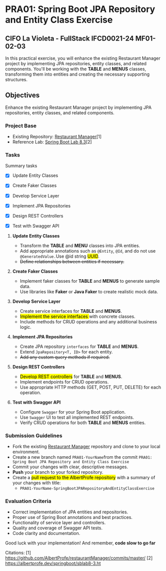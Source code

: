 # PRA01: Spring Boot JPA Repository and Entity Class Exercise

## CIFO La Violeta - FullStack IFCD0021-24 MF01-02-03

In this practical exercise, you will enhance the existing Restaurant Manager project by implementing JPA repositories, entity classes, and related components. You'll be working with the **TABLE** and **MENUS** classes, transforming them into entities and creating the necessary supporting structures.

## Objectives

Enhance the existing Restaurant Manager project by implementing JPA repositories, entity classes, and related components.

### Project Base

- Existing Repository: [Restaurant Manager](https://github.com/AlbertProfe/restaurantManager/commits/master/)[1]
- Reference Lab: [Spring Boot Lab 8.3](https://albertprofe.dev/springboot/sblab8-3.html)[2]

### Tasks

Summary tasks

- [x] Update Entity Classes
- [x] Create Faker Classes
- [x] Develop Service Layer
- [x] Implement JPA Repositories
- [x] Design REST Controllers
- [x] Test with Swagger API



1. **Update Entity Classes**
   
   - Transform the **TABLE** and **MENU** classes into JPA entities.
   - Add appropriate annotations such as `@Entity`, `@Id`, and do not use `@GeneratedValue.`Use @id string <mark>UUID</mark>.
   - ~~Define relationships between entities if necessary.~~

2. **Create Faker Classes**
   
   - Implement faker classes for **TABLE** and **MENUS** to generate sample data.
   - Use libraries like **Faker** or **Java Faker** to create realistic mock data.

3. **Develop Service Layer**
   
   - Create service interfaces for **TABLE** and **MENUS**.
   - <mark>Implement the service interfaces </mark>with concrete classes.
   - Include methods for CRUD operations and any additional business logic.

4. **Implement JPA Repositories**
   
   - Create JPA repository `interfaces` for **TABLE** and **MENUS**.
   - Extend `JpaRepository<T, ID>` for each entity.
   - ~~Add any custom query methods if required.~~

5. **Design REST Controllers**
   
   - <mark>Develop REST controllers</mark> for **TABLE** and **MENUS**.
   - Implement endpoints for CRUD operations.
   - Use appropriate HTTP methods (GET, POST, PUT, DELETE) for each operation.

6. **Test with Swagger API**
   
   - Configure `Swagger` for your Spring Boot application.
   - Use `Swagger` UI to test all implemented REST endpoints.
   - Verify CRUD operations for both **TABLE** and **MENUS** entities.

### Submission Guidelines

- Fork the existing [Restaurant Manager](https://github.com/AlbertProfe/restaurantManager/commits/master/) repository and clone to your local environment.
- Create a new branch named `PRA01-YourName`from the commit `PRA01: Spring Boot JPA Repository and Entity Class Exercise`
- Commit your changes with clear, descriptive messages.
- **Push** your branch to your forked repository.
- Create a <mark>pull request to the AlbertProfe repository</mark> with a summary of your changes with title: 
  - `PRA01-YourName-SpringBootJPARepositoryAndEntityClassExercise`

### Evaluation Criteria

- Correct implementation of JPA entities and repositories.
- Proper use of Spring Boot annotations and best practices.
- Functionality of service layer and controllers.
- Quality and coverage of Swagger API tests.
- Code clarity and documentation.

Good luck with your implementation! And remember, **code slow to go far**

Citations:
[1] https://github.com/AlbertProfe/restaurantManager/commits/master/
[2] https://albertprofe.dev/springboot/sblab8-3.ht
